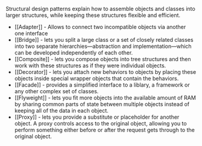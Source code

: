 Structural design patterns explain how to assemble objects and classes into larger structures, while keeping these structures flexible and efficient.

* [[Adapter]] - Allows to connect two incompatible objects via another one interface
* [[Bridge]] - lets you split a large class or a set of closely related classes into two separate hierarchies—abstraction and implementation—which can be developed independently of each other.
* [[Composite]] - lets you compose objects into tree structures and then work with these structures as if they were individual objects.
* [[Decorator]] - lets you attach new behaviors to objects by placing these objects inside special wrapper objects that contain the behaviors.
* [[Facade]] - provides a simplified interface to a liblary, a framework or any other complex set of classes.
* [[Flyweight]] - lets you fit more objects into the available amount of RAM by sharing common parts of state between multiple objects instead of keeping all of the data in each object.
* [[Proxy]] - lets you provide a substitute or placeholder for another object. A proxy controls access to the original object, allowing you to perform something either before or after the request gets through to the original object.